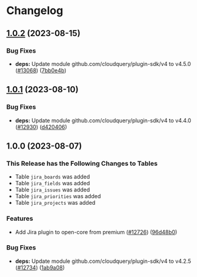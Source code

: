 # Changelog

## [1.0.2](https://github.com/cloudquery/cloudquery/compare/plugins-source-jira-v1.0.1...plugins-source-jira-v1.0.2) (2023-08-15)


### Bug Fixes

* **deps:** Update module github.com/cloudquery/plugin-sdk/v4 to v4.5.0 ([#13068](https://github.com/cloudquery/cloudquery/issues/13068)) ([7bb0e4b](https://github.com/cloudquery/cloudquery/commit/7bb0e4ba654971726e16a6a501393e3831170307))

## [1.0.1](https://github.com/cloudquery/cloudquery/compare/plugins-source-jira-v1.0.0...plugins-source-jira-v1.0.1) (2023-08-10)


### Bug Fixes

* **deps:** Update module github.com/cloudquery/plugin-sdk/v4 to v4.4.0 ([#12930](https://github.com/cloudquery/cloudquery/issues/12930)) ([d420406](https://github.com/cloudquery/cloudquery/commit/d420406a59b5ae894cc308a69771ca7da84415a0))

## 1.0.0 (2023-08-07)


### This Release has the Following Changes to Tables
- Table `jira_boards` was added
- Table `jira_fields` was added
- Table `jira_issues` was added
- Table `jira_priorities` was added
- Table `jira_projects` was added

### Features

* Add Jira plugin to open-core from premium ([#12726](https://github.com/cloudquery/cloudquery/issues/12726)) ([96d48b0](https://github.com/cloudquery/cloudquery/commit/96d48b087656d812a499e07f3459e119b473863d))


### Bug Fixes

* **deps:** Update module github.com/cloudquery/plugin-sdk/v4 to v4.2.5 ([#12734](https://github.com/cloudquery/cloudquery/issues/12734)) ([1ab9a08](https://github.com/cloudquery/cloudquery/commit/1ab9a084e88067f63cbb4b01e93aa24a13816bc9))
